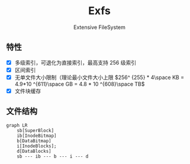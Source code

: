 <h1 align="center"> Exfs </h1>
<p align="center"> Extensive FileSystem </p>

## 特性

- [x] 多级索引，可退化为直接索引，最高支持 256 级索引
- [x] 区间索引
- [x] 无单文件大小限制（理论最小文件大小上限 $256^ {255} * 4\space KB = 4.9*10 ^{611}\space GB = 4.8 * 10 ^{608}\space
  TB$
- [x] 文件块缓存

## 文件结构

```mermaid
graph LR
    sb[SuperBlock]
    ib[InodeBitmap]
    b[DataBitmap]
    i[InodeBlocks];
    d[DataBlocks]
    sb --- ib --- b --- i --- d  
```